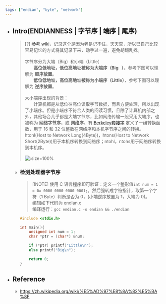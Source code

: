 ```yaml
---
tags: ["endian", "byte", "network"]
---
```


* ## Intro(ENDIANNESS | 字节序 | 端序 | 尾序)

    > [?] [参考 wiki](https://zh.wikipedia.org/wiki/字节序)，记录这个是因为老是记不住，天天查，所以已自己比较容易记忆的方式将其记录下来，动手过一遍，避免胡翻乱找。
    <br><br>字节序分为大端（Big）和小端（Little）
    <br><span style='padding-left:2em'>**高位低地址，低位高地址被称为大端序（Big &nbsp;&nbsp;）**，参考下图可以理解为 **顺序放置**。</span>
    <br><span style='padding-left:2em'>**低位低地址，高位高地址被称为小端序（Little）**，参考下图可以理解为 **逆序放置**。</span>
    <br><br>大小端序出现的背景：
    <br><span style='padding-left:2em'>计算机都是从低位往高位读取字节数据，而且方便处理，所以出现了小端序。但是小端序不符合人类的阅读习惯，且除了计算机内部之外，其他场合几乎都是大端字节序，比如网络传输一般采用大端序，也被称为 **网络字节序**，或 **网络序**。有 [Berkeley套接字](https://zh.wikipedia.org/wiki/Berkeley套接字) 定义了一组转换函数，用于 16 和 32 位整数在网络序和本机字节序之间的转换。htonl(Host to Network Long(4Byte))，htons(Host to Network Short(2Byte))用于本机序转换到网络序；ntohl，ntohs用于网络序转换到本机序。
    <br><br>![](/.images/corner/numeration/endianness/endianness-layout-01.png ':size=100%')

    + ### 检测处理器字节序

        > [!NOTE] 使用 C 语言程序即可验证：定义一个整形值`int num = 1 = 0x 0000 0000 0000 0001;`，然后强转成字符指针，取第一个字符（1 Byte）判断是否为 0，(小端逆序放置为 1，大端为 0)。
        <br>编辑如下代码为 endian.c
        <br>编译运行：`gcc endian.c -o endian && ./endian`

        ```c [data-file:endian.c]
        #include <stdio.h>

        int main(){
            unsigned int num = 1;
            char *ptr = (char*) &num;

            if (*ptr) printf("Little\n");
            else printf("Big\n");

            return 0;
        }
        ```

* ## Reference
    + https://zh.wikipedia.org/wiki/%E5%AD%97%E8%8A%82%E5%BA%8F